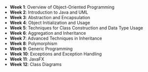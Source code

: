 - **Week 1**: Overview of Object-Oriented Programming  
- **Week 2**: Introduction to Java and UML  
- **Week 3**: Abstraction and Encapsulation  
- **Week 4**: Object Initialization and Usage  
- **Week 5**: Techniques for Class Construction and Data Type Usage  
- **Week 6**: Aggregation and Inheritance  
- **Week 7**: Advanced Techniques in Inheritance  
- **Week 8**: Polymorphism  
- **Week 9**: Generic Programming  
- **Week 10**: Exceptions and Exception Handling  
- **Week 11**: JavaFX  
- **Week 12**: Class Diagrams  
